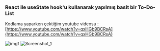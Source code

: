 <h3>React ile useState hook'u kullanarak yapılmış basit bir To-Do-List </h3>

Kodlama yaparken çektiğim youtube videosu : [https://www.youtube.com/watch?v=qxHGb9BCRsA](https://www.youtube.com/watch?v=qxHGb9BCRsA)

![img1](https://github.com/emrahbyz/To-Do-List-App/assets/146847947/e0cd3e2a-e115-4efd-a7bd-9fbd765a79fc)
![Screenshot_1](https://github.com/emrahbyz/To-Do-List-App/assets/146847947/41b14384-c811-4669-9fbe-26fd8b24b16c)
